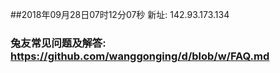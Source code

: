 ##2018年09月28日07时12分07秒 新址: 142.93.173.134
### 兔友常见问题及解答: https://github.com/wanggonging/d/blob/w/FAQ.md
